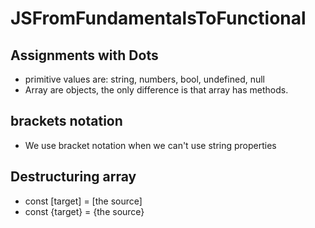 # JSFromFundamentalsToFunctional

## Assignments with Dots
- primitive values are: string, numbers, bool, undefined, null
- Array are objects, the only difference is that array has methods.
## brackets notation
- We use bracket notation when we can't use string properties

## Destructuring array
- const [target] = [the source]
- const {target} = {the source}
